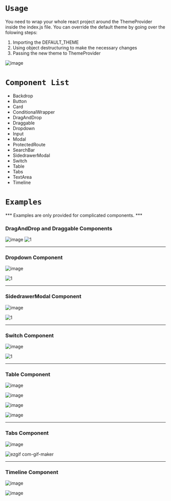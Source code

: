 # `Usage`

You need to wrap your whole react project around the ThemeProvider inside the index.js file. You can override the default theme by going over the folowing steps:

1. Importing the DEFAULT_THEME
2. Using object destructuring to make the necessary changes
3. Passing the new theme to ThemeProvider

![image](https://user-images.githubusercontent.com/60730507/181849767-907cf5a5-2c69-4d24-a114-05266efc17a0.png)

# `Component List`

- Backdrop
- Button
- Card
- ConditionalWrapper
- DragAndDrop
- Draggable
- Dropdown
- Input
- Modal
- ProtectedRoute
- SearchBar
- SidedrawerModal
- Switch
- Table
- Tabs
- TextArea
- Timeline

# `Examples`

*** Examples are only provided for complicated components. ***

### DragAndDrop and Draggable Components

![image](https://user-images.githubusercontent.com/60730507/180859829-a34d6d5b-cb1c-4434-81d2-93bca2ebe976.png)
![1](https://user-images.githubusercontent.com/60730507/180862809-8cb6d7cb-d980-4eb8-b6ba-dccaac457f65.gif)

---

### Dropdown Component

![image](https://user-images.githubusercontent.com/60730507/180878192-3193ecbd-d32e-4bab-8b91-fb4b93e3d558.png)

![1](https://user-images.githubusercontent.com/60730507/180879538-f5e71d65-6fd2-4828-b377-6baec6e1ddaa.gif)

---

### SidedrawerModal Component

![image](https://user-images.githubusercontent.com/60730507/181646080-e1a9a6a1-2db2-434d-8b04-9afcbe8d6092.png)

![1](https://user-images.githubusercontent.com/60730507/181646740-bb10bf6c-8b09-416d-841e-9d3119ca2aaf.gif)

---

### Switch Component

![image](https://user-images.githubusercontent.com/60730507/181122698-2e46fd42-ebf4-471a-94ce-a067fb864e09.png)

![1](https://user-images.githubusercontent.com/60730507/181123333-51b84e56-b4ab-4e63-8554-0d9aa14d5d62.gif)

---

### Table Component

![image](https://user-images.githubusercontent.com/60730507/181669050-ae5e7549-4b9e-48c2-9da7-e30eedaf757b.png)

![image](https://user-images.githubusercontent.com/60730507/181669092-7afa37b6-dbd3-4b6f-b0c3-7fff27a2e098.png)

![image](https://user-images.githubusercontent.com/60730507/181669118-0a8cdcd4-ed49-4729-8624-92f1346e61ce.png)

![image](https://user-images.githubusercontent.com/60730507/181669140-f71a2c02-a8c8-4f24-bdb1-e4c9d7b7f299.png)

---

### Tabs Component

![image](https://user-images.githubusercontent.com/60730507/181673643-ed185514-128b-4012-80dc-87632312d86d.png)

![ezgif com-gif-maker](https://user-images.githubusercontent.com/60730507/181673947-412da3cd-9ccf-440a-b8d2-6e134f18e04d.gif)

---

### Timeline Component

![image](https://user-images.githubusercontent.com/60730507/181837349-92d16c97-e9a1-4fda-a32b-cff09b8dc7da.png)

![image](https://user-images.githubusercontent.com/60730507/181837361-269493e4-9c25-43a7-b246-a1e88073e7a9.png)
